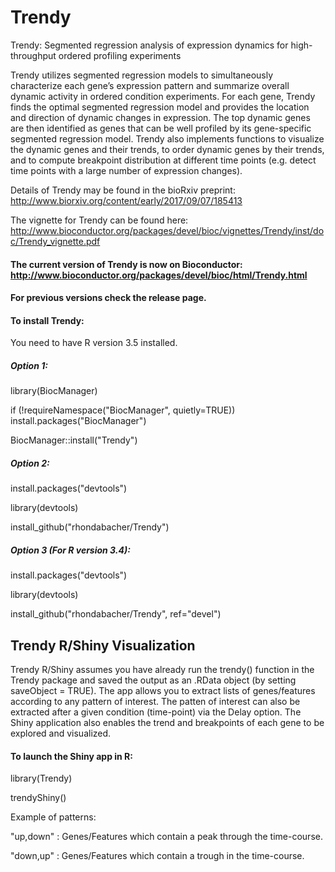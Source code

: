 # Trendy
Trendy: Segmented regression analysis of expression dynamics for high-throughput ordered profiling experiments

Trendy utilizes segmented regression models to simultaneously characterize each gene’s expression pattern and summarize overall dynamic activity in ordered condition experiments. For each gene, Trendy finds the optimal segmented regression model and provides the location and direction of dynamic changes in expression. The top dynamic genes are then identified as genes that can be well profiled by its gene-specific segmented regression model. Trendy also implements functions to visualize the dynamic genes and their trends, to order dynamic genes by their trends, and to compute breakpoint distribution at different time points (e.g. detect time points with a large number of expression changes).

Details of Trendy may be found in the bioRxiv preprint:
http://www.biorxiv.org/content/early/2017/09/07/185413

The vignette for Trendy can be found here:
http://www.bioconductor.org/packages/devel/bioc/vignettes/Trendy/inst/doc/Trendy_vignette.pdf

#### The current version of Trendy is now on Bioconductor: http://www.bioconductor.org/packages/devel/bioc/html/Trendy.html

#### For previous versions check the release page.


#### To install Trendy:

You need to have R version 3.5 installed.

##### Option 1:

library(BiocManager)

if (!requireNamespace("BiocManager", quietly=TRUE))
    install.packages("BiocManager")

BiocManager::install("Trendy")


##### Option 2:

install.packages("devtools")

library(devtools)

install_github("rhondabacher/Trendy")

##### Option 3 (For R version 3.4):

install.packages("devtools")

library(devtools)

install_github("rhondabacher/Trendy", ref="devel")


## Trendy R/Shiny Visualization


Trendy R/Shiny assumes you have already run the trendy() function in the Trendy package and saved the output as an .RData object (by setting saveObject = TRUE). The app allows you to extract lists of genes/features according to any pattern of interest. The patten of interest can also be extracted after a given condition (time-point) via the Delay option. The Shiny application also enables the trend and breakpoints of each gene to be explored and visualized.


#### To launch the Shiny app in R:

library(Trendy)

trendyShiny()


Example of patterns:

"up,down" : Genes/Features which contain a peak through the time-course.

"down,up" : Genes/Features which contain a trough in the time-course.


